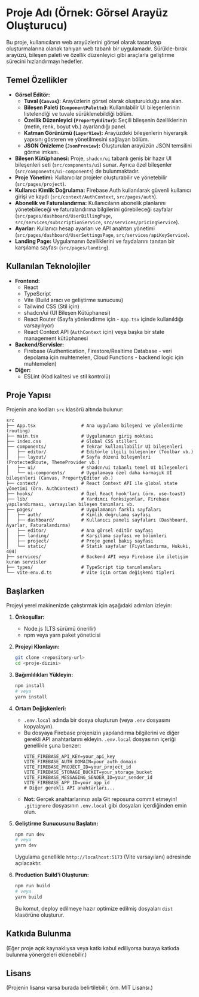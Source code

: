 # Proje Adı (Örnek: Görsel Arayüz Oluşturucu)

Bu proje, kullanıcıların web arayüzlerini görsel olarak tasarlayıp oluşturmalarına olanak tanıyan web tabanlı bir uygulamadır. Sürükle-bırak arayüzü, bileşen paleti ve özellik düzenleyici gibi araçlarla geliştirme sürecini hızlandırmayı hedefler.

## Temel Özellikler

*   **Görsel Editör:**
    *   **Tuval (`Canvas`):** Arayüzlerin görsel olarak oluşturulduğu ana alan.
    *   **Bileşen Paleti (`ComponentPalette`):** Kullanılabilir UI bileşenlerinin listelendiği ve tuvale sürüklenebildiği bölüm.
    *   **Özellik Düzenleyici (`PropertyEditor`):** Seçili bileşenin özelliklerinin (metin, renk, boyut vb.) ayarlandığı panel.
    *   **Katman Görünümü (`LayerView`):** Arayüzdeki bileşenlerin hiyerarşik yapısını gösteren ve yönetilmesini sağlayan bölüm.
    *   **JSON Önizleme (`JsonPreview`):** Oluşturulan arayüzün JSON temsilini görme imkanı.
*   **Bileşen Kütüphanesi:** Proje, `shadcn/ui` tabanlı geniş bir hazır UI bileşenleri seti (`src/components/ui`) sunar. Ayrıca özel bileşenler (`src/components/ui-components`) de bulunmaktadır.
*   **Proje Yönetimi:** Kullanıcılar projeler oluşturabilir ve yönetebilir (`src/pages/project`).
*   **Kullanıcı Kimlik Doğrulama:** Firebase Auth kullanılarak güvenli kullanıcı girişi ve kaydı (`src/context/AuthContext`, `src/pages/auth`).
*   **Abonelik ve Faturalandırma:** Kullanıcıların abonelik planlarını yönetebileceği ve faturalandırma bilgilerini görebileceği sayfalar (`src/pages/dashboard/UserBillingPage`, `src/services/subscriptionService`, `src/services/pricingService`).
*   **Ayarlar:** Kullanıcı hesap ayarları ve API anahtarı yönetimi (`src/pages/dashboard/UserSettingsPage`, `src/services/apiKeyService`).
*   **Landing Page:** Uygulamanın özelliklerini ve faydalarını tanıtan bir karşılama sayfası (`src/pages/landing`).

## Kullanılan Teknolojiler

*   **Frontend:**
    *   React
    *   TypeScript
    *   Vite (Build aracı ve geliştirme sunucusu)
    *   Tailwind CSS (Stil için)
    *   shadcn/ui (UI Bileşen Kütüphanesi)
    *   React Router (Sayfa yönlendirme için - `App.tsx` içinde kullanıldığı varsayılıyor)
    *   React Context API (`AuthContext` için) veya başka bir state management kütüphanesi
*   **Backend/Servisler:**
    *   Firebase (Authentication, Firestore/Realtime Database - veri depolama için muhtemelen, Cloud Functions - backend logic için muhtemelen)
*   **Diğer:**
    *   ESLint (Kod kalitesi ve stil kontrolü)

## Proje Yapısı

Projenin ana kodları `src` klasörü altında bulunur:

```
src
├── App.tsx                 # Ana uygulama bileşeni ve yönlendirme (routing)
├── main.tsx                # Uygulamanın giriş noktası
├── index.css               # Global CSS stilleri
├── components/             # Tekrar kullanılabilir UI bileşenleri
│   ├── editor/             # Editörle ilgili bileşenler (Toolbar vb.)
│   ├── layout/             # Sayfa düzeni bileşenleri (ProtectedRoute, ThemeProvider vb.)
│   ├── ui/                 # shadcn/ui tabanlı temel UI bileşenleri
│   └── ui-components/      # Uygulamaya özel daha karmaşık UI bileşenleri (Canvas, PropertyEditor vb.)
├── context/                # React Context API ile global state yönetimi (örn. AuthContext)
├── hooks/                  # Özel React hook'ları (örn. use-toast)
├── lib/                    # Yardımcı fonksiyonlar, Firebase yapılandırması, varsayılan bileşen tanımları vb.
├── pages/                  # Uygulamanın farklı sayfaları
│   ├── auth/               # Kimlik doğrulama sayfası
│   ├── dashboard/          # Kullanıcı paneli sayfaları (Dashboard, Ayarlar, Faturalandırma)
│   ├── editor/             # Ana görsel editör sayfası
│   ├── landing/            # Karşılama sayfası ve bölümleri
│   ├── project/            # Proje genel bakış sayfası
│   └── static/             # Statik sayfalar (Fiyatlandırma, Hukuki, 404)
├── services/               # Backend API veya Firebase ile iletişim kuran servisler
├── types/                  # TypeScript tip tanımlamaları
└── vite-env.d.ts           # Vite için ortam değişkeni tipleri
```

## Başlarken

Projeyi yerel makinenizde çalıştırmak için aşağıdaki adımları izleyin:

1.  **Önkoşullar:**
    *   Node.js (LTS sürümü önerilir)
    *   npm veya yarn paket yöneticisi

2.  **Projeyi Klonlayın:**
    ```bash
    git clone <repository-url>
    cd <proje-dizini>
    ```

3.  **Bağımlılıkları Yükleyin:**
    ```bash
    npm install
    # veya
    yarn install
    ```

4.  **Ortam Değişkenleri:**
    *   `.env.local` adında bir dosya oluşturun (veya `.env` dosyasını kopyalayın).
    *   Bu dosyaya Firebase projenizin yapılandırma bilgilerini ve diğer gerekli API anahtarlarını ekleyin. `.env.local` dosyasının içeriği genellikle şuna benzer:
        ```
        VITE_FIREBASE_API_KEY=your_api_key
        VITE_FIREBASE_AUTH_DOMAIN=your_auth_domain
        VITE_FIREBASE_PROJECT_ID=your_project_id
        VITE_FIREBASE_STORAGE_BUCKET=your_storage_bucket
        VITE_FIREBASE_MESSAGING_SENDER_ID=your_sender_id
        VITE_FIREBASE_APP_ID=your_app_id
        # Diğer gerekli API anahtarları...
        ```
    *   **Not:** Gerçek anahtarlarınızı asla Git reposuna commit etmeyin! `.gitignore` dosyasının `.env.local` gibi dosyaları içerdiğinden emin olun.

5.  **Geliştirme Sunucusunu Başlatın:**
    ```bash
    npm run dev
    # veya
    yarn dev
    ```
    Uygulama genellikle `http://localhost:5173` (Vite varsayılanı) adresinde açılacaktır.

6.  **Production Build'i Oluşturun:**
    ```bash
    npm run build
    # veya
    yarn build
    ```
    Bu komut, deploy edilmeye hazır optimize edilmiş dosyaları `dist` klasörüne oluşturur.

## Katkıda Bulunma

(Eğer proje açık kaynaklıysa veya katkı kabul ediliyorsa buraya katkıda bulunma yönergeleri eklenebilir.)

## Lisans

(Projenin lisansı varsa burada belirtilebilir, örn. MIT Lisansı.)
